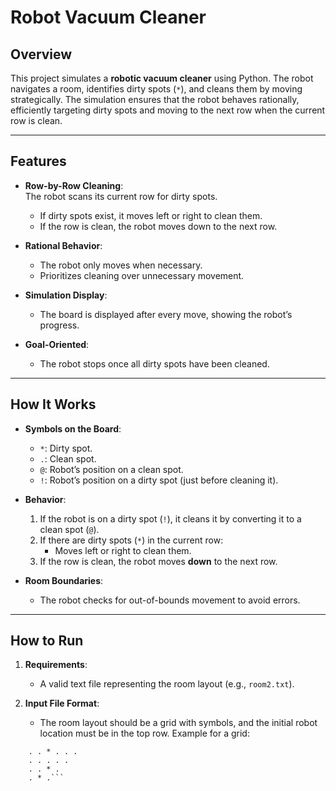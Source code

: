 # Robot Vacuum Cleaner  

## Overview  
This project simulates a **robotic vacuum cleaner** using Python. The robot navigates a room, identifies dirty spots (`*`), and cleans them by moving strategically. The simulation ensures that the robot behaves rationally, efficiently targeting dirty spots and moving to the next row when the current row is clean.

---

## Features  
- **Row-by-Row Cleaning**:  
  The robot scans its current row for dirty spots.  
  - If dirty spots exist, it moves left or right to clean them.  
  - If the row is clean, the robot moves down to the next row.  

- **Rational Behavior**:  
  - The robot only moves when necessary.  
  - Prioritizes cleaning over unnecessary movement.  

- **Simulation Display**:  
  - The board is displayed after every move, showing the robot’s progress.  

- **Goal-Oriented**:  
  - The robot stops once all dirty spots have been cleaned.  

---

## How It Works  
- **Symbols on the Board**:  
  - `*`: Dirty spot.  
  - `.`: Clean spot.  
  - `@`: Robot’s position on a clean spot.  
  - `!`: Robot’s position on a dirty spot (just before cleaning it).  

- **Behavior**:  
  1. If the robot is on a dirty spot (`!`), it cleans it by converting it to a clean spot (`@`).  
  2. If there are dirty spots (`*`) in the current row:  
     - Moves left or right to clean them.  
  3. If the row is clean, the robot moves **down** to the next row.  

- **Room Boundaries**:  
  - The robot checks for out-of-bounds movement to avoid errors.  

---

## How to Run  
1. **Requirements**:  
   - A valid text file representing the room layout (e.g., `room2.txt`).

2. **Input File Format**:  
   - The room layout should be a grid with symbols, and the initial robot location must be in the top row. Example for a grid:  
    
```	@ * . . . *
	. . * . . .
	. . . . .
	. . * .
	. * .```